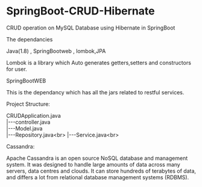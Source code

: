 # SpringBoot-CRUD-Hibernate
CRUD operation on MySQL Database using Hibernate  in SpringBoot

The dependancies

Java(1.8) ,
SpringBootweb , 
lombok,JPA

Lombok is a library which Auto generates getters,setters and constructors for user.


SpringBootWEB

This is the dependancy which has all the jars related to restful services.

Project Structure:

CRUDApplication.java<br>
|---controller.java<br>
|---Model.java<br>
|---Repository.java<br\>
|---Service.java<br\>


Cassandra:

Apache Cassandra is an open source NoSQL database and management system. It was designed to handle large amounts of data across many servers, data centres and clouds. It can store hundreds of terabytes of data, and differs a lot from relational database management systems (RDBMS). 
